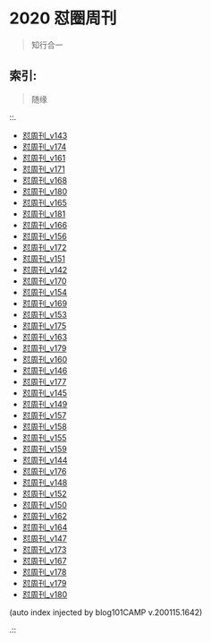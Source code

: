 # 2020 怼圈周刊
> 知行合一

## 索引:
> 随缘

::.

- [ 怼周刊_v143](143w.md)
- [ 怼周刊_v174](174w.md)
- [ 怼周刊_v161](161w.md)
- [ 怼周刊_v171](171w.md)
- [ 怼周刊_v168](168w.md)
- [ 怼周刊_v180](180w.md)
- [ 怼周刊_v165](165w.md)
- [ 怼周刊_v181](181w.md)
- [ 怼周刊_v166](166w.md)
- [ 怼周刊_v156](156w.md)
- [ 怼周刊_v172](172w.md)
- [ 怼周刊_v151](151w.md)
- [ 怼周刊_v142](142w.md)
- [ 怼周刊_v170](170w.md)
- [ 怼周刊_v154](154w.md)
- [ 怼周刊_v169](169w.md)
- [ 怼周刊_v153](153w.md)
- [ 怼周刊_v175](175w.md)
- [ 怼周刊_v163](163w.md)
- [ 怼周刊_v179](179w.md)
- [ 怼周刊_v160](160w.md)
- [ 怼周刊_v146](146w.md)
- [ 怼周刊_v177](177w.md)
- [ 怼周刊_v145](145w.md)
- [ 怼周刊_v149](149w.md)
- [ 怼周刊_v157](157w.md)
- [ 怼周刊_v158](158w.md)
- [ 怼周刊_v155](155w.md)
- [ 怼周刊_v159](159w.md)
- [ 怼周刊_v144](144w.md)
- [ 怼周刊_v176](176w.md)
- [ 怼周刊_v148](148w.md)
- [ 怼周刊_v152](152w.md)
- [ 怼周刊_v150](150w.md)
- [ 怼周刊_v162](162w.md)
- [ 怼周刊_v164](164w.md)
- [ 怼周刊_v147](147w.md)
- [ 怼周刊_v173](173w.md)
- [ 怼周刊_v167](167w.md)
- [ 怼周刊_v178](178w.md)
- [ 怼周刊_v179](179w.md)
- [ 怼周刊_v180](180w.md)

(auto index injected by blog101CAMP v.200115.1642) 

.::


